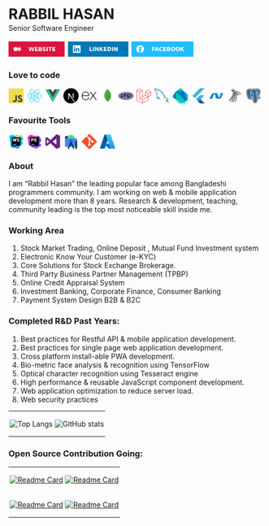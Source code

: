 <style>
td,th,tr {
   margin: 0 !important;
   padding: 2px !important;
   border: none!important;
}

</style>

<div>
<h1 style="margin-bottom: 2px">RABBIL HASAN</h1>
Senior Software Engineer <br>
</div>

<div style="display: flex; align-items: center; margin-top: 18px">
  <a target="_blank" href="https://rabbil.com/"> <img src="assets/WEBSITE.svg" alt="Envelope Icon" style="height: 30px; width: auto; margin-right: 6px;"></a>
  <a target="_blank" href="https://www.linkedin.com/in/rabbilhasan/"> <img src="assets/LINKEDIN.svg" alt="Envelope Icon" style="height: 30px; width: auto; margin-right: 6px;"></a>
  <a target="_blank" href="https://www.linkedin.com/in/rabbilhasan/"><img src="assets/FACEBOOK.svg" alt="Envelope Icon" style="height: 30px; width: auto; margin-right: 6px;"></a>
</div>


### Love to code

<div style="display: flex; align-items: center; margin-top: 12px">
  <img class="card-icon" src="assets/tech/JavaScript.svg" alt="Envelope Icon" style="height: 30px; width: auto; margin-right: 6px;">
  <img class="card-icon"  src="assets/tech/React.svg" alt="Envelope Icon" style="height: 30px; width: auto; margin-right: 6px;">
  <img class="card-icon" src="assets/tech/Vue.js.svg" alt="Envelope Icon" style="height: 30px; width: auto; margin-right: 6px;">
  <img class="card-icon" src="assets/tech/Next.js.svg" alt="Envelope Icon" style="height: 30px; width: auto; margin-right: 6px;">
  <img class="card-icon" src="assets/tech/Express.svg" alt="Envelope Icon" style="height: 30px; width: auto; margin-right: 6px;">
  <img class="card-icon" src="assets/tech/MongoDB.svg" alt="Envelope Icon" style="height: 30px; width: auto; margin-right: 6px;">
  <img class="card-icon" src="assets/tech/PHP.svg" alt="Envelope Icon" style="height: 30px; width: auto; margin-right: 6px;">
  <img class="card-icon" src="assets/tech/Laravel.svg" alt="Envelope Icon" style="height: 30px; width: auto; margin-right: 6px;">
  <img class="card-icon" src="assets/tech/MySQL.svg" alt="Envelope Icon" style="height: 30px; width: auto; margin-right: 6px;">
  <img class="card-icon"  src="assets/tech/Dart.svg" alt="Envelope Icon" style="height: 30px; width: auto; margin-right: 6px;">
  <img class="card-icon" src="assets/tech/Flutter.svg" alt="Envelope Icon" style="height: 30px; width: auto; margin-right: 6px;">
  <img class="card-icon" src="assets/tech/NET.svg" alt="Envelope Icon" style="height: 30px; width: auto; margin-right: 6px;">
  <img class="card-icon" src="assets/tech/MicrosoftSQLServer.svg" alt="Envelope Icon" style="height: 30px; width: auto; margin-right: 6px;">
  <img class="card-icon" src="assets/tech/PostgresSQL.svg" alt="Envelope Icon" style="height: 30px; width: auto; margin-right: 6px;">
</div>

### Favourite Tools

<div style="display: flex; align-items: center; margin-top: 12px">
<img class="card-icon" src="assets/tech/WebStorm.svg" alt="Envelope Icon" style="height: 30px; width: auto; margin-right: 6px;">
<img class="card-icon" src="assets/tech/PhpStorm.svg" alt="Envelope Icon" style="height: 30px; width: auto; margin-right: 6px;">
<img class="card-icon" src="assets/tech/VisualStudio.svg" alt="Envelope Icon" style="height: 30px; width: auto; margin-right: 6px;">
<img class="card-icon" src="assets/tech/AndroidStudio.svg" alt="Envelope Icon" style="height: 30px; width: auto; margin-right: 6px;">
<img class="card-icon" src="assets/tech/Git.svg" alt="Envelope Icon" style="height: 30px; width: auto; margin-right: 6px;">
<img class="card-icon" src="assets/tech/Azure.svg" alt="Envelope Icon" style="height: 30px; width: auto; margin-right: 6px;">
</div>

### About
I am “Rabbil Hasan” the leading popular face among Bangladeshi programmers community. I am working on web & mobile application development more than 8 years. Research & development, teaching, community leading is the top most noticeable skill inside me.

### Working Area

1. Stock Market Trading, Online Deposit , Mutual Fund Investment system
2. Electronic Know Your Customer (e-KYC)
3. Core Solutions for Stock Exchange Brokerage.
4. Third Party Business Partner Management (TPBP)
5. Online Credit Appraisal System
6. Investment Banking, Corporate Finance, Consumer Banking
7. Payment System Design B2B & B2C


###  Completed R&D Past Years:

1. Best practices for Restful API & mobile application development.
2. Best practices for single page web application development.
3. Cross platform install-able PWA development.
5. Bio-metric face analysis & recognition using TensorFlow
6. Optical character recognition using Tesseract engine
7. High performance & reusable JavaScript component development.
8. Web application optimization to reduce server load.
9. Web security practices




<table>
<tbody>

<tr>
<td>

![Top Langs](https://github-readme-stats.vercel.app/api/top-langs/?username=rupomsoft&layout=donut&theme=dark) 

</td>

<td>

![GitHub stats](https://github-readme-stats.vercel.app/api?username=rupomsoft&show_icons=true&theme=dark) 

</td>
</tr>

</tbody>
</table>








###  Open Source Contribution Going:



<table>
<tbody>
<tr>
<td>
<a target="_blank" href="https://github.com/rupomsoft/mern-x">

![Readme Card](https://github-readme-stats.vercel.app/api/pin/?username=rupomsoft&repo=mern-x&theme=dark)

</a>
</td>

<td>
<a target="_blank" href="https://github.com/rupomsoft/express-fileforge">

![Readme Card](https://github-readme-stats.vercel.app/api/pin/?username=rupomsoft&repo=express-fileforge&theme=dark)
</a>
</td>
</tr>




<tr>
<td>
<a target="_blank" href="https://github.com/rupomsoft/Next-File">

![Readme Card](https://github-readme-stats.vercel.app/api/pin/?username=rupomsoft&repo=Next-File&theme=dark)
</a>

</td>

<td>
<a target="_blank" href="https://github.com/rupomsoft/MERN-STACK-Series">

![Readme Card](https://github-readme-stats.vercel.app/api/pin/?username=rupomsoft&repo=MERN-STACK-Series&theme=dark)
</a>
</td>
</tr>

</tbody>

</table>











